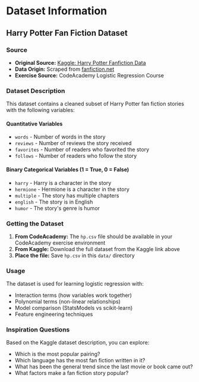 # Dataset Information

## Harry Potter Fan Fiction Dataset

### Source
- **Original Source:** [Kaggle: Harry Potter Fanfiction Data](https://www.kaggle.com/datasets/nehatiwari03/harry-potter-fanfiction-data)
- **Data Origin:** Scraped from [fanfiction.net](https://www.fanfiction.net/book/Harry-Potter/)
- **Exercise Source:** CodeAcademy Logistic Regression Course

### Dataset Description
This dataset contains a cleaned subset of Harry Potter fan fiction stories with the following variables:

#### Quantitative Variables
- `words` - Number of words in the story
- `reviews` - Number of reviews the story received
- `favorites` - Number of readers who favorited the story
- `follows` - Number of readers who follow the story

#### Binary Categorical Variables (1 = True, 0 = False)
- `harry` - Harry is a character in the story
- `hermione` - Hermione is a character in the story
- `multiple` - The story has multiple chapters
- `english` - The story is in English
- `humor` - The story's genre is humor

### Getting the Dataset
1. **From CodeAcademy:** The `hp.csv` file should be available in your CodeAcademy exercise environment
2. **From Kaggle:** Download the full dataset from the Kaggle link above
3. **Place the file:** Save `hp.csv` in this `data/` directory

### Usage
The dataset is used for learning logistic regression with:
- Interaction terms (how variables work together)
- Polynomial terms (non-linear relationships)
- Model comparison (StatsModels vs scikit-learn)
- Feature engineering techniques

### Inspiration Questions
Based on the Kaggle dataset description, you can explore:
- Which is the most popular pairing?
- Which language has the most fan fiction written in it?
- What has been the general trend since the last movie or book came out?
- What factors make a fan fiction story popular?
